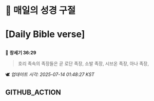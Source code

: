 # 🙏 매일의 성경 구절
# [Daily Bible verse]
##
<!-- START_BIBLE_VERSE -->
📖 **창세기 36:29**
> 호리 족속의 족장들은 곧 로단 족장, 소발 족장, 시브온 족장, 아나 족장,

🕊️ _업데이트 시각: 2025-07-14 01:48:27 KST_
  <!-- END_BIBLE_VERSE -->
## GITHUB_ACTION
